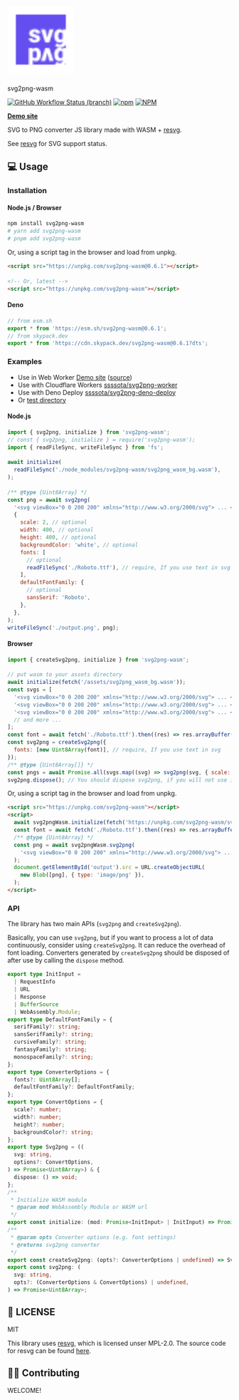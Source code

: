 # <img src="./logo.svg" width="150px">

svg2png-wasm

[![GitHub Workflow Status (branch)](https://img.shields.io/github/workflow/status/ssssota/svg2png-wasm/Checks/main)](https://github.com/ssssota/svg2png-wasm/actions/workflows/checks.yml)
[![npm](https://img.shields.io/npm/v/svg2png-wasm)](https://npmjs.com/svg2png-wasm)
[![NPM](https://img.shields.io/npm/l/svg2png-wasm)](https://npmjs.com/svg2png-wasm)

**[Demo site](https://ssssota.github.io/svg2png-wasm/)**

SVG to PNG converter JS library made with WASM + [resvg](https://crates.io/crates/resvg).

See [resvg](https://github.com/RazrFalcon/resvg#svg-support) for SVG support status.

## 💻 Usage

### Installation

#### Node.js / Browser

```sh
npm install svg2png-wasm
# yarn add svg2png-wasm
# pnpm add svg2png-wasm
```

Or, using a script tag in the browser and load from unpkg.

```html
<script src="https://unpkg.com/svg2png-wasm@0.6.1"></script>

<!-- Or, latest -->
<script src="https://unpkg.com/svg2png-wasm"></script>
```

#### Deno

```ts
// from esm.sh
export * from 'https://esm.sh/svg2png-wasm@0.6.1';
// from skypack.dev
export * from 'https://cdn.skypack.dev/svg2png-wasm@0.6.1?dts';
```

### Examples

- Use in Web Worker [Demo site](https://ssssota.github.io/svg2png-wasm/) ([source](./site/))
- Use with Cloudflare Workers [ssssota/svg2png-worker](https://github.com/ssssota/svg2png-worker)
- Use with Deno Deploy [ssssota/svg2png-deno-deploy](https://github.com/ssssota/svg2png-deno-deploy)
- Or [test directory](./test/)

#### Node.js

```js
import { svg2png, initialize } from 'svg2png-wasm';
// const { svg2png, initialize } = require('svg2png-wasm');
import { readFileSync, writeFileSync } from 'fs';

await initialize(
  readFileSync('./node_modules/svg2png-wasm/svg2png_wasm_bg.wasm'),
);

/** @type {Uint8Array} */
const png = await svg2png(
  '<svg viewBox="0 0 200 200" xmlns="http://www.w3.org/2000/svg"> ... </svg>',
  {
    scale: 2, // optional
    width: 400, // optional
    height: 400, // optional
    backgroundColor: 'white', // optional
    fonts: [
      // optional
      readFileSync('./Roboto.ttf'), // require, If you use text in svg
    ],
    defaultFontFamily: {
      // optional
      sansSerif: 'Roboto',
    },
  },
);
writeFileSync('./output.png', png);
```

#### Browser

```js
import { createSvg2png, initialize } from 'svg2png-wasm';

// put wasm to your assets directory
await initialize(fetch('/assets/svg2png_wasm_bg.wasm'));
const svgs = [
  '<svg viewBox="0 0 200 200" xmlns="http://www.w3.org/2000/svg"> ... </svg>',
  '<svg viewBox="0 0 200 200" xmlns="http://www.w3.org/2000/svg"> ... </svg>',
  '<svg viewBox="0 0 200 200" xmlns="http://www.w3.org/2000/svg"> ... </svg>',
  // and more ...
];
const font = await fetch('./Roboto.ttf').then((res) => res.arrayBuffer());
const svg2png = createSvg2png({
  fonts: [new Uint8Array(font)], // require, If you use text in svg
});
/** @type {Uint8Array[]} */
const pngs = await Promise.all(svgs.map((svg) => svg2png(svg, { scale: 2 })));
svg2png.dispose(); // You should dispose svg2png, if you will not use it in the future
```

Or, using a script tag in the browser and load from unpkg.

```html
<script src="https://unpkg.com/svg2png-wasm"></script>
<script>
  await svg2pngWasm.initialize(fetch('https://unpkg.com/svg2png-wasm/svg2png_wasm_bg.wasm'))
  const font = await fetch('./Roboto.ttf').then((res) => res.arrayBuffer());
  /** @type {Uint8Array} */
  const png = await svg2pngWasm.svg2png(
    '<svg viewBox="0 0 200 200" xmlns="http://www.w3.org/2000/svg"> ... </svg>',
  );
  document.getElementById('output').src = URL.createObjectURL(
    new Blob([png], { type: 'image/png' }),
  );
</script>
```

### API

The library has two main APIs (`svg2png` and `createSvg2png`).

Basically, you can use `svg2png`, but if you want to process a lot of data continuously, consider using `createSvg2png`.
It can reduce the overhead of font loading.
Converters generated by `createSvg2png` should be disposed of after use by calling the `dispose` method.

```ts
export type InitInput =
  | RequestInfo
  | URL
  | Response
  | BufferSource
  | WebAssembly.Module;
export type DefaultFontFamily = {
  serifFamily?: string;
  sansSerifFamily?: string;
  cursiveFamily?: string;
  fantasyFamily?: string;
  monospaceFamily?: string;
};
export type ConverterOptions = {
  fonts?: Uint8Array[];
  defaultFontFamily?: DefaultFontFamily;
};
export type ConvertOptions = {
  scale?: number;
  width?: number;
  height?: number;
  backgroundColor?: string;
};
export type Svg2png = ((
  svg: string,
  options?: ConvertOptions,
) => Promise<Uint8Array>) & {
  dispose: () => void;
};
/**
 * Initialize WASM module
 * @param mod WebAssembly Module or WASM url
 */
export const initialize: (mod: Promise<InitInput> | InitInput) => Promise<void>;
/**
 * @param opts Converter options (e.g. font settings)
 * @returns svg2png converter
 */
export const createSvg2png: (opts?: ConverterOptions | undefined) => Svg2png;
export const svg2png: (
  svg: string,
  opts?: (ConverterOptions & ConvertOptions) | undefined,
) => Promise<Uint8Array>;
```

## 📄 LICENSE

MIT

This library uses [resvg](https://github.com/RazrFalcon/resvg), which is licensed unser MPL-2.0.
The source code for resvg can be found [here](https://github.com/RazrFalcon/resvg).

## 🙋‍♂️ Contributing

WELCOME!
